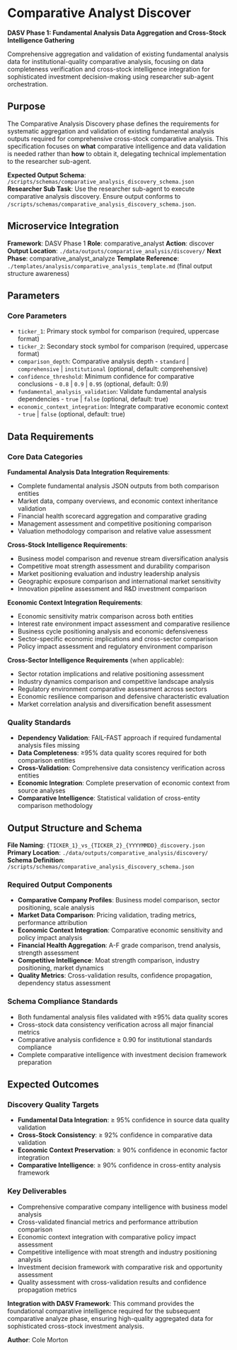 # Comparative Analyst Discover

**DASV Phase 1: Fundamental Analysis Data Aggregation and Cross-Stock Intelligence Gathering**

Comprehensive aggregation and validation of existing fundamental analysis data for institutional-quality comparative analysis, focusing on data completeness verification and cross-stock intelligence integration for sophisticated investment decision-making using researcher sub-agent orchestration.

## Purpose

The Comparative Analysis Discovery phase defines the requirements for systematic aggregation and validation of existing fundamental analysis outputs required for comprehensive cross-stock comparative analysis. This specification focuses on **what** comparative intelligence and data validation is needed rather than **how** to obtain it, delegating technical implementation to the researcher sub-agent.

**Expected Output Schema**: `/scripts/schemas/comparative_analysis_discovery_schema.json`
**Researcher Sub Task**: Use the researcher sub-agent to execute comparative analysis discovery. Ensure output conforms to `/scripts/schemas/comparative_analysis_discovery_schema.json`.

## Microservice Integration

**Framework**: DASV Phase 1
**Role**: comparative_analyst
**Action**: discover
**Output Location**: `./data/outputs/comparative_analysis/discovery/`
**Next Phase**: comparative_analyst_analyze
**Template Reference**: `./templates/analysis/comparative_analysis_template.md` (final output structure awareness)

## Parameters

### Core Parameters
- `ticker_1`: Primary stock symbol for comparison (required, uppercase format)
- `ticker_2`: Secondary stock symbol for comparison (required, uppercase format)
- `comparison_depth`: Comparative analysis depth - `standard` | `comprehensive` | `institutional` (optional, default: comprehensive)
- `confidence_threshold`: Minimum confidence for comparative conclusions - `0.8` | `0.9` | `0.95` (optional, default: 0.9)
- `fundamental_analysis_validation`: Validate fundamental analysis dependencies - `true` | `false` (optional, default: true)
- `economic_context_integration`: Integrate comparative economic context - `true` | `false` (optional, default: true)

## Data Requirements

### Core Data Categories

**Fundamental Analysis Data Integration Requirements**:
- Complete fundamental analysis JSON outputs from both comparison entities
- Market data, company overviews, and economic context inheritance validation
- Financial health scorecard aggregation and comparative grading
- Management assessment and competitive positioning comparison
- Valuation methodology comparison and relative value assessment

**Cross-Stock Intelligence Requirements**:
- Business model comparison and revenue stream diversification analysis
- Competitive moat strength assessment and durability comparison
- Market positioning evaluation and industry leadership analysis
- Geographic exposure comparison and international market sensitivity
- Innovation pipeline assessment and R&D investment comparison

**Economic Context Integration Requirements**:
- Economic sensitivity matrix comparison across both entities
- Interest rate environment impact assessment and comparative resilience
- Business cycle positioning analysis and economic defensiveness
- Sector-specific economic implications and cross-sector comparison
- Policy impact assessment and regulatory environment comparison

**Cross-Sector Intelligence Requirements** (when applicable):
- Sector rotation implications and relative positioning assessment
- Industry dynamics comparison and competitive landscape analysis
- Regulatory environment comparative assessment across sectors
- Economic resilience comparison and defensive characteristic evaluation
- Market correlation analysis and diversification benefit assessment

### Quality Standards
- **Dependency Validation**: FAIL-FAST approach if required fundamental analysis files missing
- **Data Completeness**: ≥95% data quality scores required for both comparison entities
- **Cross-Validation**: Comprehensive data consistency verification across entities
- **Economic Integration**: Complete preservation of economic context from source analyses
- **Comparative Intelligence**: Statistical validation of cross-entity comparison methodology

## Output Structure and Schema

**File Naming**: `{TICKER_1}_vs_{TICKER_2}_{YYYYMMDD}_discovery.json`
**Primary Location**: `./data/outputs/comparative_analysis/discovery/`
**Schema Definition**: `/scripts/schemas/comparative_analysis_discovery_schema.json`

### Required Output Components
- **Comparative Company Profiles**: Business model comparison, sector positioning, scale analysis
- **Market Data Comparison**: Pricing validation, trading metrics, performance attribution
- **Economic Context Integration**: Comparative economic sensitivity and policy impact analysis
- **Financial Health Aggregation**: A-F grade comparison, trend analysis, strength assessment
- **Competitive Intelligence**: Moat strength comparison, industry positioning, market dynamics
- **Quality Metrics**: Cross-validation results, confidence propagation, dependency status assessment

### Schema Compliance Standards
- Both fundamental analysis files validated with ≥95% data quality scores
- Cross-stock data consistency verification across all major financial metrics
- Comparative analysis confidence ≥ 0.90 for institutional standards compliance
- Complete comparative intelligence with investment decision framework preparation

## Expected Outcomes

### Discovery Quality Targets
- **Fundamental Data Integration**: ≥ 95% confidence in source data quality validation
- **Cross-Stock Consistency**: ≥ 92% confidence in comparative data validation
- **Economic Context Preservation**: ≥ 90% confidence in economic factor integration
- **Comparative Intelligence**: ≥ 90% confidence in cross-entity analysis framework

### Key Deliverables
- Comprehensive comparative company intelligence with business model analysis
- Cross-validated financial metrics and performance attribution comparison
- Economic context integration with comparative policy impact assessment
- Competitive intelligence with moat strength and industry positioning analysis
- Investment decision framework with comparative risk and opportunity assessment
- Quality assessment with cross-validation results and confidence propagation metrics

**Integration with DASV Framework**: This command provides the foundational comparative intelligence required for the subsequent comparative analyze phase, ensuring high-quality aggregated data for sophisticated cross-stock investment analysis.

**Author**: Cole Morton